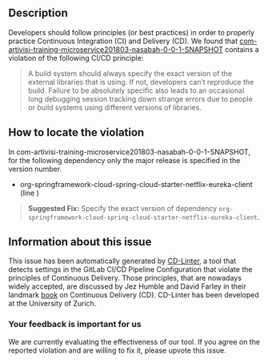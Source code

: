 
## Description
Developers should follow principles (or best practices) in order to properly practice Continuous Integration (CI) and Delivery (CD).
We found that [com-artivisi-training-microservice201803-nasabah-0-0-1-SNAPSHOT](https://gitlab.com/training-microservices-2018-03/nasabah/blob/master/.gitlab-ci.yml) contains a violation of the following CI/CD principle:

> A build system should always specify the exact version of the external libraries that is using.
If not, developers can’t reproduce the build. Failure to be absolutely specific also leads to an occasional long debugging session tracking down strange errors due to people or build systems using different versions of libraries.

## How to locate the violation

In com-artivisi-training-microservice201803-nasabah-0-0-1-SNAPSHOT, for the following dependency only the major release is specified in the version number.

* org-springframework-cloud-spring-cloud-starter-netflix-eureka-client (line )

> **Suggested Fix:** Specify the exact version of dependency `org-springframework-cloud-spring-cloud-starter-netflix-eureka-client`.

## Information about this issue

This issue has been automatically generated by [CD-Linter](https://gitlab.com/Jancso/configuration-analytics), a tool that detects settings in the GitLab CI/CD Pipeline Configuration that violate the principles of Continuous Delivery. Those principles, that are nowadays widely accepted, are discussed by Jez Humble and David Farley in their landmark [book](https://www.oreilly.com/library/view/continuous-delivery-reliable/9780321670250/) on Continuous Delivery (CD). CD-Linter has been developed at the University of Zurich.

### Your feedback is important for us
We are currently evaluating the effectiveness of our tool. If you agree on the reported violation and are willing to fix it, please upvote this issue.
